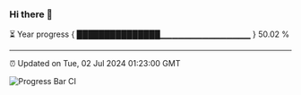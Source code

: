 ### Hi there 👋

⏳ Year progress { ███████████████▁▁▁▁▁▁▁▁▁▁▁▁▁▁▁ } 50.02 %

---

⏰ Updated on Tue, 02 Jul 2024 01:23:00 GMT

![Progress Bar CI](https://github.com/ZhaoGui/ZhaoGui/workflows/Progress%20Bar%20CI/badge.svg)
